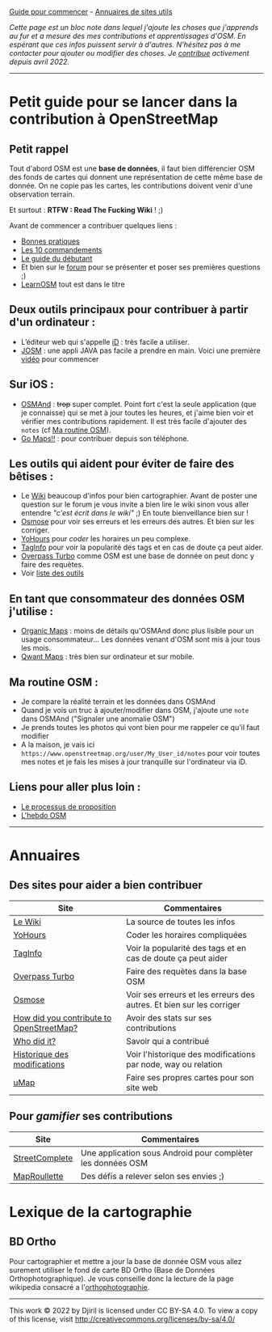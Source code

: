 [Guide pour commencer](#petit-guide-pour-se-lancer-dans-la-contribution-à-openstreetmap) - [Annuaires de sites utils](#annuaires)

_Cette page est un bloc note dans lequel j'ajoute les choses que j'apprends au fur et a mesure des mes contributions et apprentissages d'OSM. En espérant que ces infos puissent servir à d'autres. N'hésitez pas à me contacter pour ajouter ou modifier des choses. Je [contribue](https://hdyc.neis-one.org/?Djiril) activement depuis avril 2022._

---

# Petit guide pour se lancer dans la contribution à OpenStreetMap

## Petit rappel

Tout d'abord OSM est une **base de données**, il faut bien différencier OSM des fonds de cartes qui donnent une représentation de cette même base de donnée. On ne copie pas les cartes, les contributions doivent venir d'une observation terrain. 

Et surtout : **RTFW : Read The Fucking Wiki** ! ;)

Avant de commencer a contribuer quelques liens :
- [Bonnes pratiques](https://wiki.openstreetmap.org/wiki/FR:Bonnes_pratiques)
- [Les 10 commandements](https://wiki.openstreetmap.org/wiki/File:Les_10_cOSMandements.pdf)
- [Le guide du débutant](https://wiki.openstreetmap.org/wiki/FR:Guide_du_d%C3%A9butant)
- Et bien sur le [forum](https://forum.openstreetmap.fr/) pour se présenter et poser ses premières questions ;)
- [LearnOSM](https://learnosm.org/fr/) tout est dans le titre

## Deux outils principaux pour contribuer à partir d'un ordinateur :

- L’éditeur web qui s'appelle [iD](https://www.openstreetmap.org) : très facile a utiliser. 
- [JOSM](https://josm.openstreetmap.de/) : une appli JAVA pas facile a prendre en main. Voici une première [vidéo](https://www.youtube.com/watch?v=rwLtFXrAJQM) pour commencer

## Sur iOS :

- [OSMAnd](https://osmand.net/) : ~~trop~~ super complet. Point fort c'est la seule application (que je connaisse) qui se met à jour toutes les heures, et j'aime bien voir et vérifier mes contributions rapidement. Il est très facile d'ajouter des `notes` (cf [Ma routine OSM](#ma-routine-osm-)).
- [Go Maps!!](https://apps.apple.com/fr/app/go-map/id592990211) : pour contribuer depuis son téléphone.

## Les outils qui aident pour éviter de faire des bêtises :

- Le [Wiki](https://wiki.openstreetmap.org/wiki/FR:Page_principale) beaucoup d'infos pour bien cartographier. Avant de poster une question sur le forum je vous invite a bien lire le wiki sinon vous aller entendre _"c'est écrit dans le wiki"_ ;) En toute bienveillance bien sur !
- [Osmose](http://osmose.openstreetmap.fr) pour voir ses erreurs et les erreurs des autres. Et bien sur les corriger.
- [YoHours](https://projets.pavie.info/yohours/) pour _coder_  les horaires un peu complexe.
- [TagInfo](https://taginfo.openstreetmap.org/) pour voir la popularité des tags et en cas de doute ça peut aider.
- [Overpass Turbo](https://overpass-turbo.eu/) comme OSM est une base de donnée on peut donc y faire des requètes.
- Voir [liste des outils](#annuaire-des-outils-autour-dosm)

## En tant que consommateur des données OSM j'utilise :

- [Organic Maps](https://organicmaps.app/) : moins de détails qu'OSMAnd donc plus lisible pour un usage consommateur... Les données venant d'OSM sont mis à jour tous les mois.
- [Qwant Maps](https://www.qwant.com/maps) : très bien sur ordinateur et sur mobile.

## Ma routine OSM :

- Je compare la réalité terrain et les données dans OSMAnd
- Quand je vois un truc à ajouter/modifier dans OSM, j'ajoute une `note` dans OSMAnd ("Signaler une anomalie OSM")
- Je prends toutes les photos qui vont bien pour me rappeler ce qu'il faut modifier
- A la maison, je vais ici `https://www.openstreetmap.org/user/My_User_id/notes` pour voir toutes mes notes et je fais les mises à jour tranquille sur l'ordinateur via iD.

## Liens pour aller plus loin :

- [Le processus de proposition](https://wiki.openstreetmap.org/wiki/FR:Processus_de_proposition)
- [L'hebdo OSM](https://weeklyosm.eu/fr/)

---

# Annuaires 

## Des sites pour aider a bien contribuer

Site|Commentaires
---|---
[Le Wiki](https://wiki.openstreetmap.org/)|La source de toutes les infos 
[YoHours](https://projets.pavie.info/yohours/)|Coder les horaires compliquées
[TagInfo](https://taginfo.openstreetmap.org/)|Voir la popularité des tags et en cas de doute ça peut aider
[Overpass Turbo](https://overpass-turbo.eu/)|Faire des requètes dans la base OSM
[Osmose](http://osmose.openstreetmap.fr)|Voir ses erreurs et les erreurs des autres. Et bien sur les corriger
[How did you contribute to OpenStreetMap?](https://hdyc.neis-one.org/)|Avoir des stats sur ses contributions
[Who did it?](https://simon04.dev.openstreetmap.org/whodidit/)|Savoir qui a contribué
[Historique des modifications](https://osm.mapki.com/history/)|Voir l'historique des modifications par node, way ou relation
[uMap](http://umap.openstreetmap.fr/fr/)|Faire ses propres cartes pour son site web

## Pour _gamifier_ ses contributions

Site|Commentaires
---|---
[StreetComplete](https://wiki.openstreetmap.org/wiki/StreetComplete)|Une application sous Android pour complèter les données OSM
[MapRoullette](https://maproulette.org/)|Des défis a relever selon ses envies ;)


# Lexique de la cartographie

## BD Ortho

Pour cartographier et mettre a jour la base de donnée OSM vous allez surement utiliser le fond de carte BD Ortho (Base de Données Orthophotographique). Je vous conseille donc la lecture de la page wikipedia consacré a l'[orthophotographie](https://fr.wikipedia.org/wiki/Orthophotographie).

---
This work © 2022 by Djiril is licensed under CC BY-SA 4.0. To view a copy of this license, visit http://creativecommons.org/licenses/by-sa/4.0/
